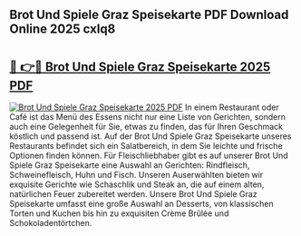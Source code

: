 ## Brot Und Spiele Graz Speisekarte PDF Download Online 2025 cxIq8

# <h2><a href="http://gceb0i.nevu.top/?p=Brot+Und+Spiele+Graz+Speisekarte">🔗 👉🔴 Brot Und Spiele Graz Speisekarte 2025 PDF</a></h2>

[![Brot Und Spiele Graz Speisekarte 2025 PDF](https://i.imgur.com/dBaPXMq.png)](http://gceb0i.nevu.top/?p=Brot+Und+Spiele+Graz+Speisekarte)
In einem Restaurant oder Café ist das Menü des Essens nicht nur eine Liste von Gerichten, sondern auch eine Gelegenheit für Sie, etwas zu finden, das für Ihren Geschmack köstlich und passend ist. Auf der Brot Und Spiele Graz Speisekarte unseres Restaurants befindet sich ein Salatbereich, in dem Sie leichte und frische Optionen finden können. Für Fleischliebhaber gibt es auf unserer Brot Und Spiele Graz Speisekarte eine Auswahl an Gerichten: Rindfleisch, Schweinefleisch, Huhn und Fisch. Unseren Auserwählten bieten wir exquisite Gerichte wie Schaschlik und Steak an, die auf einem alten, natürlichen Feuer zubereitet werden. Unsere Brot Und Spiele Graz Speisekarte umfasst eine große Auswahl an Desserts, von klassischen Torten und Kuchen bis hin zu exquisiten Crème Brûlée und Schokoladentörtchen.
